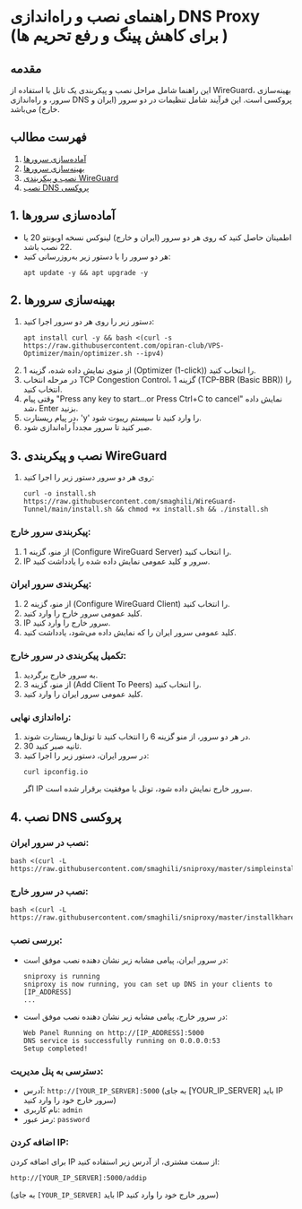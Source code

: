 # راهنمای نصب و راه‌اندازی DNS Proxy (برای کاهش پینگ و رفع تحریم ها )

## مقدمه
این راهنما شامل مراحل نصب و پیکربندی یک تانل با استفاده از WireGuard، بهینه‌سازی سرور، و راه‌اندازی DNS پروکسی است. این فرآیند شامل تنظیمات در دو سرور (ایران و خارج) می‌باشد.

## فهرست مطالب
1. [آماده‌سازی سرورها](#1-آماده‌سازی-سرورها)
2. [بهینه‌سازی سرورها](#2-بهینه‌سازی-سرورها)
3. [نصب و پیکربندی WireGuard](#3-نصب-و-پیکربندی-wireguard)
4. [نصب DNS پروکسی](#4-نصب-dns-پروکسی)

## 1. آماده‌سازی سرورها
- اطمینان حاصل کنید که روی هر دو سرور (ایران و خارج) لینوکس نسخه اوبونتو 20 یا 22 نصب باشد.
- هر دو سرور را با دستور زیر به‌روزرسانی کنید:
  ```
  apt update -y && apt upgrade -y
  ```

## 2. بهینه‌سازی سرورها
1. دستور زیر را روی هر دو سرور اجرا کنید:
   ```
   apt install curl -y && bash <(curl -s https://raw.githubusercontent.com/opiran-club/VPS-Optimizer/main/optimizer.sh --ipv4)
   ```
2. از منوی نمایش داده شده، گزینه 1 (Optimizer (1-click)) را انتخاب کنید.
3. در مرحله انتخاب TCP Congestion Control، گزینه 1 (TCP-BBR (Basic BBR)) را انتخاب کنید.
4. وقتی پیام "Press any key to start...or Press Ctrl+C to cancel" نمایش داده شد، Enter بزنید.
5. در پیام ریستارت، 'y' را وارد کنید تا سیستم ریبوت شود.
6. صبر کنید تا سرور مجدداً راه‌اندازی شود.

## 3. نصب و پیکربندی WireGuard
1. روی هر دو سرور دستور زیر را اجرا کنید:
   ```
   curl -o install.sh https://raw.githubusercontent.com/smaghili/WireGuard-Tunnel/main/install.sh && chmod +x install.sh && ./install.sh
   ```

### پیکربندی سرور خارج:
1. از منو، گزینه 1 (Configure WireGuard Server) را انتخاب کنید.
2. IP سرور و کلید عمومی نمایش داده شده را یادداشت کنید.

### پیکربندی سرور ایران:
1. از منو، گزینه 2 (Configure WireGuard Client) را انتخاب کنید.
2. کلید عمومی سرور خارج را وارد کنید.
3. IP سرور خارج را وارد کنید.
4. کلید عمومی سرور ایران را که نمایش داده می‌شود، یادداشت کنید.

### تکمیل پیکربندی در سرور خارج:
1. به سرور خارج برگردید.
2. از منو، گزینه 3 (Add Client To Peers) را انتخاب کنید.
3. کلید عمومی سرور ایران را وارد کنید.

### راه‌اندازی نهایی:
1. در هر دو سرور، از منو گزینه 6 را انتخاب کنید تا تونل‌ها ریستارت شوند.
2. 30 ثانیه صبر کنید.
3. در سرور ایران، دستور زیر را اجرا کنید:
   ```
   curl ipconfig.io
   ```
   اگر IP سرور خارج نمایش داده شود، تونل با موفقیت برقرار شده است.

## 4. نصب DNS پروکسی

### نصب در سرور ایران:
```
bash <(curl -L https://raw.githubusercontent.com/smaghili/sniproxy/master/simpleinstall.sh)
```

### نصب در سرور خارج:
```
bash <(curl -L https://raw.githubusercontent.com/smaghili/sniproxy/master/installkharej.sh)
```

### بررسی نصب:
- در سرور ایران، پیامی مشابه زیر نشان دهنده نصب موفق است:
  ```
  sniproxy is running
  sniproxy is now running, you can set up DNS in your clients to [IP_ADDRESS]
  ...
  ```

- در سرور خارج، پیامی مشابه زیر نشان دهنده نصب موفق است:
  ```
  Web Panel Running on http://[IP_ADDRESS]:5000
  DNS service is successfully running on 0.0.0.0:53 
  Setup completed!
  ```

### دسترسی به پنل مدیریت:
- آدرس: `http://[YOUR_IP_SERVER]:5000`
(به جای [YOUR_IP_SERVER] باید IP سرور خارج خود را وارد کنید)
- نام کاربری: `admin`
- رمز عبور: `password`

### اضافه کردن IP:
برای اضافه کردن IP از سمت مشتری، از آدرس زیر استفاده کنید:
```
http://[YOUR_IP_SERVER]:5000/addip
```
(به جای `[YOUR_IP_SERVER]` باید IP سرور خارج خود را وارد کنید)
